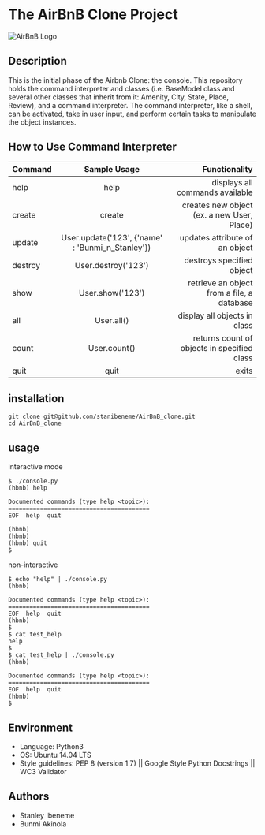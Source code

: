 # The AirBnB Clone Project
![AirBnB Logo](https://www.pngitem.com/pimgs/m/132-1322125_transparent-background-airbnb-logo-hd-png-download.png)

## Description

This is the initial phase of the Airbnb Clone: the console. This repository holds the command interpreter and classes (i.e. BaseModel class and several other classes that inherit from it: Amenity, City, State, Place, Review), and a command interpreter. The command interpreter, like a shell, can be activated, take in user input, and perform certain tasks to manipulate the object instances.

## How to Use Command Interpreter

| Command | Sample Usage | Functionality |
|-------|:------------:|--------------:|
| help | help | displays all commands available|
| create |create <class> | creates new object (ex. a new User, Place)|
|update | User.update('123', {'name' : 'Bunmi_n_Stanley'}) | updates attribute of an object|
|destroy | User.destroy('123') | destroys specified object|
|show | User.show('123') | retrieve an object from a file, a database|
|all | User.all() | display all objects in class|
|count | User.count() | returns count of objects in specified class|
|quit | quit | exits|

## installation

```git
git clone git@github.com/stanibeneme/AirBnB_clone.git
cd AirBnB_clone
```

## usage

interactive mode

```terminal
$ ./console.py
(hbnb) help

Documented commands (type help <topic>):
========================================
EOF  help  quit

(hbnb)
(hbnb)
(hbnb) quit
$
```

non-interactive

```terminal
$ echo "help" | ./console.py
(hbnb)

Documented commands (type help <topic>):
========================================
EOF  help  quit
(hbnb)
$
$ cat test_help
help
$
$ cat test_help | ./console.py
(hbnb)

Documented commands (type help <topic>):
========================================
EOF  help  quit
(hbnb)
$
```

## Environment

* Language: Python3
* OS: Ubuntu 14.04 LTS
* Style guidelines: PEP 8 (version 1.7) || Google Style Python Docstrings || WC3 Validator

## Authors

* Stanley Ibeneme
* Bunmi Akinola

